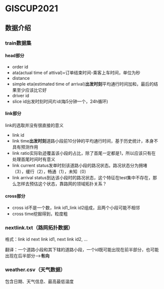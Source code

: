 # GISCUP2021

## 数据介绍

### train数据集

#### head部分

* order id
* ata(actual time of attival)=订单结束时间-乘客上车时间，单位为秒
* distance
* simple eta(estimated time of arrival)**出发时刻**平均通行时间加和，最后的结果至少应该比它好
* driver id
* slice id出发时刻时间片id(每5分钟一个，24h循环)

#### link部分

link的选取并没有很直接的意义

* link id
* link time**出发时刻**道路小段前10分钟的平均通行时间，基于历史统计，本身不具有预测作用
* link ratio实际轨迹覆盖该小段的占比，除了首尾一定都是1，所以应该只有在处理首尾时间时有意义
* link current status发单时刻该道路小段的路况状态。路况状态分为拥堵（3），缓行（2），畅通（1），未知（0）
* link arrival status到达该小段时的路况状态，这个特征在test集中不存在，那么怎样去预估这个状态，靠路网的领域拓扑关系？

#### cross部分

* cross id不是一个数，link id1_link id2组成，且两个小段可能不相邻
* cross time挖掘得到，粒度粗

### nextlink.txt（路网拓扑数据）

格式：link id next link id1, next link id2, ...

翻译：一个道路小段和其下辖的道路小段，一个id既可能出现在前半部分，也可能出现在后半部分-->**有向**

### weather.csv（天气数据）

包含日期、天气信息、最高最低温度






